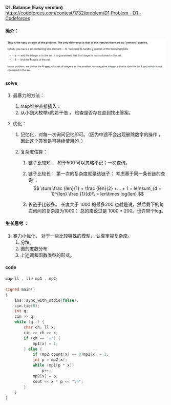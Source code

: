 **D1. Balance (Easy version)**
https://codeforces.com/contest/1732/problem/D1
[Problem - D1 - Codeforces](https://codeforces.com/contest/1732/problem/D1)

#### 简介：

![image-20230511225234713](image-20230511225234713.png)

#### solve

1. 最暴力的方法： 
   1. map维护直接插入：
   2. 从小到大枚举k的若干倍 ， 检查是否存在直到找出答案。

2. 优化：

   1. 记忆化，对每一次询问记忆即可。（因为中途不会出现删除数字的操作 ， 因此这个答案是可持续使用的。）

   2. 复杂度估算：

      1. 链子比较短 ， 短于500 可以忽略不记；一次查询。

      2. 链子比较长： 第一次的复杂度就是该链子： 考虑基于同一条长链的查询 ：
         $$
         \sum \frac {len}{1} + \frac {len}{2} +... + 1 = len\sum_{d = 1}^{len} \frac {1}{d}\\
         = len\times log(len)
         $$
   
      3. 长链子比较多。 长度大于 1000 的最多200.也就是说，然后剩下的每次询问的复杂度为1000： 总的来说过是 1000 * 200。也许带个log。

#### 生长思考 ：

1. 暴力小优化， 对于一些比较特殊的模型， 认真审视复杂度。
   1. 分块。
   2. 图的度数分布
   3. 上述调和函数类型的形式。

#### code

```cpp
map<ll , ll> mp1 , mp2;

signed main()
{
	ios::sync_with_stdio(false);
	cin.tie(0);
	int q;
	cin >> q;
	while (q--) {
		char ch; ll x;
		cin >> ch >> x;
		if (ch == '+') {
			mp1[x] = 1;
		} else {
			if (mp2.count(x) == 0)mp2[x] = 1;
			int p = mp2[x];
			while (mp1[p * x])
				p++;
			mp2[x] = p;
			cout << x * p << "\n";
		}
	}
}
```

 
